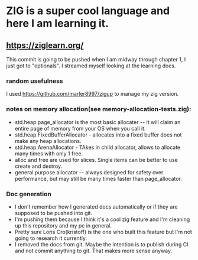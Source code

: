 # ZIG is a super cool language and here I am learning it.

## https://ziglearn.org/

This commit is going to be pushed when I am midway through chapter 1,  I just got to "optionals". I streamed myself looking at the learning docs.


### random usefulness
I used https://github.com/marler8997/zigup to manage my zig version. 



### notes on memory allocation(see memory-allocation-tests.zig):
* std.heap.page_allocator is the most basic allocater -- it will claim an entire page of memory from your OS when you call it.
* std.heap.FixedBufferAllocator - allocates into a fixed buffer does not make any heap allocations.
* std.heap.ArenaAllocator - TAkes in child allocator, allows to allocate many times with only 1 free.
* alloc and free are used for slices. Single items can be better to use create and destroy.
* general purpose allocator -- always designed for safety over performance, but may still be many times faster than page_allocator.


### Doc generation
* I don't remember how I generated docs automatically or if they are supposed to be pushed into git.
* I'm pushing them because I think it's a cool zig feature and I'm cleaning up this repository and my pc in general.
* Pretty sure Loris Cro(kristoff) is the one who built this feature but I'm not going to research it currently.
* I removed the docs from git. Maybe the intention is to publish during CI and not commit anything to git. That makes more sense anyway.


